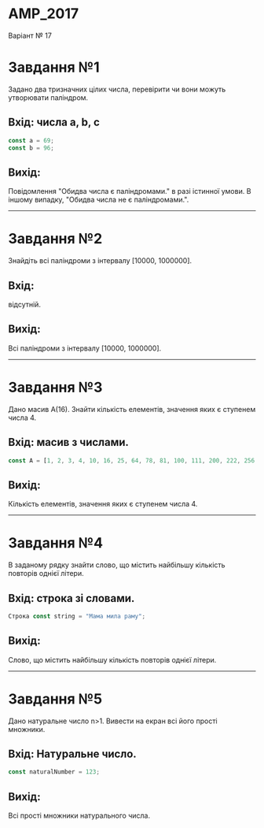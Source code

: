 # AMP_2017

Варіант № 17

# Завдання №1
Задано два тризначних цілих числа, 
перевірити чи вони можуть утворювати паліндром.

## Вхід: числа a, b, c
```javascript
const a = 69;
const b = 96;
```

## Вихід:
Повідомлення "Обидва числа є паліндромами." в разі істинної умови. 
В іншому випадку, "Обидва числа не є паліндромами.".

_______________


# Завдання №2
Знайдіть всі паліндроми з інтервалу [10000, 1000000].

## Вхід:
відсутній.

## Вихід:
Всі паліндроми з інтервалу [10000, 1000000].


_______________


# Завдання №3
Дано масив А(16). 
Знайти кількість елементів, значення яких є ступенем числа 4.


## Вхід: масив з числами.
```javascript
const A = [1, 2, 3, 4, 10, 16, 25, 64, 78, 81, 100, 111, 200, 222, 256, 625];
```
## Вихід:
Кількість елементів, значення яких є ступенем числа 4.
_______________


# Завдання №4
В заданому рядку знайти слово,
що містить найбільшу кількість повторів однієї літери.


## Вхід: строка зі словами.
```javascript
Строка const string = "Мама мила раму";
```
## Вихід:
Слово, що містить найбільшу кількість повторів однієї літери.

_______________


# Завдання №5
Дано натуральне число n>1. Вивести на екран всі його прості множники.

## Вхід: Натуральне число.
```javascript
const naturalNumber = 123;
```

## Вихід:
Всі прості множники натурального числа.
